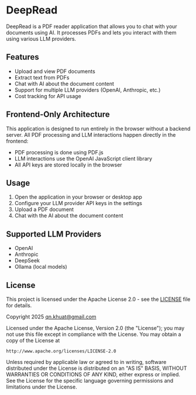 # DeepRead

DeepRead is a PDF reader application that allows you to chat with your documents using AI. It processes PDFs and lets you interact with them using various LLM providers.

## Features

- Upload and view PDF documents
- Extract text from PDFs
- Chat with AI about the document content
- Support for multiple LLM providers (OpenAI, Anthropic, etc.)
- Cost tracking for API usage

## Frontend-Only Architecture

This application is designed to run entirely in the browser without a backend server. All PDF processing and LLM interactions happen directly in the frontend:

- PDF processing is done using PDF.js
- LLM interactions use the OpenAI JavaScript client library
- All API keys are stored locally in the browser

## Usage

1. Open the application in your browser or desktop app
2. Configure your LLM provider API keys in the settings
3. Upload a PDF document
4. Chat with the AI about the document content

## Supported LLM Providers

- OpenAI
- Anthropic 
- DeepSeek
- Ollama (local models)

## License

This project is licensed under the Apache License 2.0 - see the [LICENSE](LICENSE) file for details.

Copyright 2025 qn.khuat@gmail.com

Licensed under the Apache License, Version 2.0 (the "License");
you may not use this file except in compliance with the License.
You may obtain a copy of the License at

    http://www.apache.org/licenses/LICENSE-2.0

Unless required by applicable law or agreed to in writing, software
distributed under the License is distributed on an "AS IS" BASIS,
WITHOUT WARRANTIES OR CONDITIONS OF ANY KIND, either express or implied.
See the License for the specific language governing permissions and
limitations under the License.
